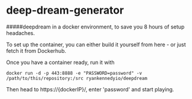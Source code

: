 # deep-dream-generator

####\#deepdream in a docker environment, to save you 8 hours of setup headaches.

To set up the container, you can either build it yourself from here - or just fetch it from Dockerhub.

Once you have a container ready, run it with

	docker run -d -p 443:8888 -e "PASSWORD=password" -v /path/to/this/repository:/src ryankennedyio/deepdream

Then head to https://{dockerIP}/, enter 'password' and start playing. 